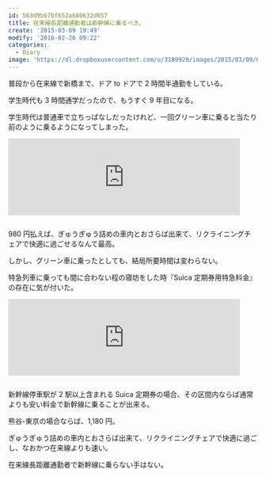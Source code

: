 ```yaml
---
id: 563d9b67bf652a600632d057
title: 在来線長距離通勤者は新幹線に乗るべき。
create: '2015-03-09 19:49'
modify: '2016-02-26 09:22'
categories:
  - Diary
image: 'https://dl.dropboxusercontent.com/u/3189929/images/2015/03/09/0001.jpg'
---
```


普段から在来線で新橋まで、ドア to ドアで 2 時間半通勤をしている。

学生時代も 3 時間通学だったので、もうすぐ 9 年目になる。

学生時代は普通車で立ちっぱなしだったけれど、一回グリーン車に乗ると当たり前のように乗るようになってしまった。

<iframe class="bookmarklet hatena-embed" src="http://hatenablog.com/embed?url=http%3A%2F%2Fwww.jreast.co.jp%2Ftabidoki%2Fgreen%2Fabout.html" title="えきねっと（JR東日本）｜旅どきnet＞普通列車グリーン車＞普通列車グリーン車とは" style="border:none;display:block;margin:0 0 1.7rem;overflow:hidden;height:155px;width:100%;max-width:468px;"><a href="http://www.jreast.co.jp/tabidoki/green/about.html" target="_blank">えきねっと（JR東日本）｜旅どきnet＞普通列車グリーン車＞普通列車グリーン車とは</a></iframe>

980 円払えば、ぎゅうぎゅう詰めの車内とおさらば出来て、リクライニングチェアで快適に過ごせるなんて最高。

しかし、グリーン車に乗ったとしても、結局所要時間は変わらない。

<!-- more -->

特急列車に乗っても間に合わない程の寝坊をした時『Suica 定期券用特急料金』の存在に気が付いた。

<iframe class="bookmarklet hatena-embed" src="http://hatenablog.com/embed?url=https%3A%2F%2Fwww.jreast.co.jp%2Fsuica%2Fuse%2Fshinkansen%2Fcommute.html" title="JR東日本：Suica＞利用方法＞新幹線の利用＞新幹線停車駅が2駅以上含まれる「Suica定期券」での利用" style="border:none;display:block;margin:0 0 1.7rem;overflow:hidden;height:155px;width:100%;max-width:468px;"><a href="https://www.jreast.co.jp/suica/use/shinkansen/commute.html" target="_blank">JR東日本：Suica＞利用方法＞新幹線の利用＞新幹線停車駅が2駅以上含まれる「Suica定期券」での利用</a></iframe>

新幹線停車駅が 2 駅以上含まれる Suica 定期券の場合、その区間内ならば通常よりも安い料金で新幹線に乗ることが出来る。

熊谷-東京の場合ならば、1,180 円。

ぎゅうぎゅう詰めの車内とおさらば出来て、リクライニングチェアで快適に過ごし、なおかつ在来線よりも速い。

在来線長距離通勤者で新幹線に乗らない手はない。
